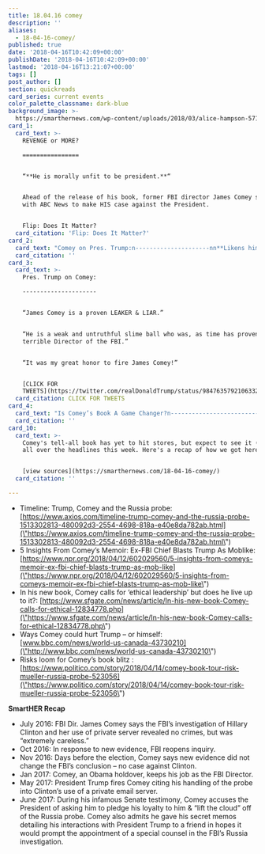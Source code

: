 ```yaml
---
title: 18.04.16 comey
description: ''
aliases:
  - 18-04-16-comey/
published: true
date: '2018-04-16T10:42:09+00:00'
publishDate: '2018-04-16T10:42:09+00:00'
lastmod: '2018-04-16T13:21:07+00:00'
tags: []
post_author: []
section: quickreads
card_series: current events
color_palette_classname: dark-blue
background_image: >-
  https://smarthernews.com/wp-content/uploads/2018/03/alice-hampson-5714-unsplash-scaled.jpg
card_1:
  card_text: >-
    REVENGE or MORE?

    ================


    “**He is morally unfit to be president.**“


    Ahead of the release of his book, former FBI director James Comey sat down
    with ABC News to make HIS case against the President.


    Flip: Does It Matter?
  card_citation: 'Flip: Does It Matter?'
card_2:
  card_text: "Comey on Pres. Trump:n---------------------nn**Likens him to a mob boss & offers few kind words:** “This president is unethical, and untethered to truth and institutional values.”nn**Stops short of calling him a criminal:** ax1CI have one perspective on the behavior I saw, which while disturbing and violating basic norms of ethical leadership, may fall short of being illegal.ax1D"
  card_citation: ''
card_3:
  card_text: >-
    Pres. Trump on Comey:

    ---------------------


    “James Comey is a proven LEAKER & LIAR.”


    “He is a weak and untruthful slime ball who was, as time has proven, a
    terrible Director of the FBI.”


    “It was my great honor to fire James Comey!”


    [CLICK FOR
    TWEETS](https://twitter.com/realDonaldTrump/status/984763579210633216)
  card_citation: CLICK FOR TWEETS
card_4:
  card_text: "Is Comey’s Book A Game Changer?n-------------------------------nnLegal experts question whether Comeyax19s words could come back to hurt him or the FBI’s Russia’s probe.nn**What To Watch For:**  nIf what Comey says in an interview or book is inconsistent with his previous public statement, he may discredit himself and potentially impact current investigations."
  card_citation: ''
card_10:
  card_text: >-
    Comey's tell-all book has yet to hit stores, but expect to see it (and him)
    all over the headlines this week. Here's a recap of how we got here:


    [view sources](https://smarthernews.com/18-04-16-comey/)
  card_citation: ''

---
```

*   Timeline: Trump, Comey and the Russia probe: [https://www.axios.com/timeline-trump-comey-and-the-russia-probe-1513302813-480092d3-2554-4698-818a-e40e8da782ab.html](\"https://www.axios.com/timeline-trump-comey-and-the-russia-probe-1513302813-480092d3-2554-4698-818a-e40e8da782ab.html\")
*   5 Insights From Comey’s Memoir: Ex-FBI Chief Blasts Trump As Moblike: [https://www.npr.org/2018/04/12/602029560/5-insights-from-comeys-memoir-ex-fbi-chief-blasts-trump-as-mob-like](\"https://www.npr.org/2018/04/12/602029560/5-insights-from-comeys-memoir-ex-fbi-chief-blasts-trump-as-mob-like\")
*   In his new book, Comey calls for ‘ethical leadership’ but does he live up to it?: [https://www.sfgate.com/news/article/In-his-new-book-Comey-calls-for-ethical-12834778.php](\"https://www.sfgate.com/news/article/In-his-new-book-Comey-calls-for-ethical-12834778.php\")
*   Ways Comey could hurt Trump – or himself: [www.bbc.com/news/world-us-canada-43730210](\"http://www.bbc.com/news/world-us-canada-43730210\")
*   Risks loom for Comey’s book blitz : [https://www.politico.com/story/2018/04/14/comey-book-tour-risk-mueller-russia-probe-523056](\"https://www.politico.com/story/2018/04/14/comey-book-tour-risk-mueller-russia-probe-523056\")

**SmartHER Recap**

*   July 2016: FBI Dir. James Comey says the FBI’s investigation of Hillary Clinton and her use of private server revealed no crimes, but was “extremely careless.”
*   Oct 2016: In response to new evidence, FBI reopens inquiry.
*   Nov 2016: Days before the election, Comey says new evidence did not change the FBI’s conclusion – no case against Clinton.
*   Jan 2017: Comey, an Obama holdover, keeps his job as the FBI Director.
*   May 2017: President Trump fires Comey citing his handling of the probe into Clinton’s use of a private email server.
*   June 2017: During his infamous Senate testimony, Comey accuses the President of asking him to pledge his loyalty to him & “lift the cloud” off of the Russia probe. Comey also admits he gave his secret memos detailing his interactions with President Trump to a friend in hopes it would prompt the appointment of a special counsel in the FBI’s Russia investigation.